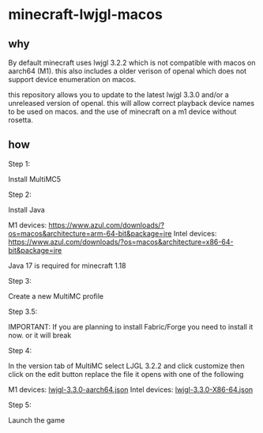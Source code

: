 # minecraft-lwjgl-macos

## why
By default minecraft uses lwjgl 3.2.2 which is not compatible with macos on aarch64 (M1).
this also includes a older verison of openal which does not support device enumeration on macos.

this repository allows you to update to the latest lwjgl 3.3.0 and/or a unreleased version of openal.
this will allow correct playback device names to be used on macos.
and the use of minecraft on a m1 device without rosetta.

## how

Step 1:

Install MultiMC5

Step 2:

Install Java

M1 devices: https://www.azul.com/downloads/?os=macos&architecture=arm-64-bit&package=jre
Intel devices: https://www.azul.com/downloads/?os=macos&architecture=x86-64-bit&package=jre

Java 17 is required for minecraft 1.18

Step 3:

Create a new MultiMC profile

Step 3.5:

IMPORTANT:
If you are planning to install Fabric/Forge you need to install it now. or it will break


Step 4:

In the version tab of MultiMC select LJGL 3.2.2 and click customize
then click on the edit button
replace the file it opens with one of the following

M1 devices: [lwjgl-3.3.0-aarch64.json](lwjgl-3.3.0-aarch64.json)
Intel devices: [lwjgl-3.3.0-X86-64.json](lwjgl-3.3.0-X86-64.json)

Step 5:

Launch the game
